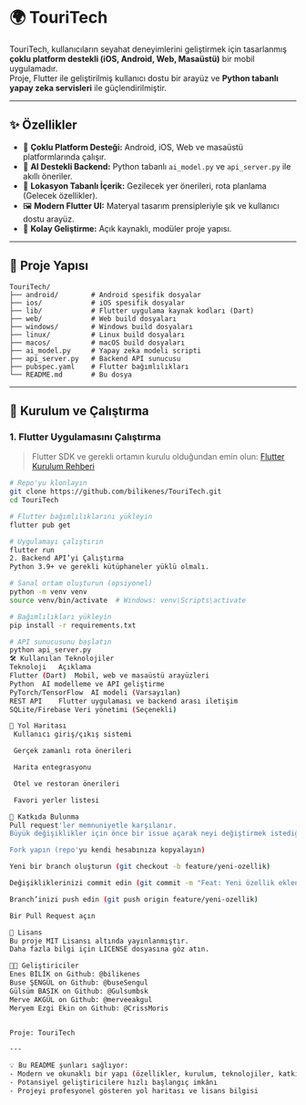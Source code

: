 # 🌍 TouriTech

TouriTech, kullanıcıların seyahat deneyimlerini geliştirmek için tasarlanmış **çoklu platform destekli (iOS, Android, Web, Masaüstü)** bir mobil uygulamadır.  
Proje, Flutter ile geliştirilmiş kullanıcı dostu bir arayüz ve **Python tabanlı yapay zeka servisleri** ile güçlendirilmiştir.  

---

## ✨ Özellikler  
- 🔹 **Çoklu Platform Desteği:** Android, iOS, Web ve masaüstü platformlarında çalışır.
- 🤖 **AI Destekli Backend:** Python tabanlı `ai_model.py` ve `api_server.py` ile akıllı öneriler.
- 📍 **Lokasyon Tabanlı İçerik:** Gezilecek yer önerileri, rota planlama (Gelecek özellikler).
- 🖼️ **Modern Flutter UI:** Materyal tasarım prensipleriyle şık ve kullanıcı dostu arayüz.
- 🔧 **Kolay Geliştirme:** Açık kaynaklı, modüler proje yapısı.

---

## 📂 Proje Yapısı

```text
TouriTech/
├── android/        # Android spesifik dosyalar
├── ios/            # iOS spesifik dosyalar
├── lib/            # Flutter uygulama kaynak kodları (Dart)
├── web/            # Web build dosyaları
├── windows/        # Windows build dosyaları
├── linux/          # Linux build dosyaları
├── macos/          # macOS build dosyaları
├── ai_model.py     # Yapay zeka modeli scripti
├── api_server.py   # Backend API sunucusu
├── pubspec.yaml    # Flutter bağımlılıkları
└── README.md       # Bu dosya
```


---

## 🚀 Kurulum ve Çalıştırma

### 1. Flutter Uygulamasını Çalıştırma
> Flutter SDK ve gerekli ortamın kurulu olduğundan emin olun: [Flutter Kurulum Rehberi](https://flutter.dev/docs/get-started/install)

```bash
# Repo'yu klonlayın
git clone https://github.com/bilikenes/TouriTech.git
cd TouriTech

# Flutter bağımlılıklarını yükleyin
flutter pub get

# Uygulamayı çalıştırın
flutter run
2. Backend API’yi Çalıştırma
Python 3.9+ ve gerekli kütüphaneler yüklü olmalı.

# Sanal ortam oluşturun (opsiyonel)
python -m venv venv
source venv/bin/activate  # Windows: venv\Scripts\activate

# Bağımlılıkları yükleyin
pip install -r requirements.txt

# API sunucusunu başlatın
python api_server.py
🛠️ Kullanılan Teknolojiler
Teknoloji	Açıklama
Flutter (Dart)	Mobil, web ve masaüstü arayüzleri
Python	AI modelleme ve API geliştirme
PyTorch/TensorFlow	AI modeli (Varsayılan)
REST API	Flutter uygulaması ve backend arası iletişim
SQLite/Firebase	Veri yönetimi (Seçenekli)

🔮 Yol Haritası
 Kullanıcı giriş/çıkış sistemi

 Gerçek zamanlı rota önerileri

 Harita entegrasyonu

 Otel ve restoran önerileri

 Favori yerler listesi

🤝 Katkıda Bulunma
Pull request'ler memnuniyetle karşılanır.
Büyük değişiklikler için önce bir issue açarak neyi değiştirmek istediğinizi tartışın.

Fork yapın (repo'yu kendi hesabınıza kopyalayın)

Yeni bir branch oluşturun (git checkout -b feature/yeni-ozellik)

Değişikliklerinizi commit edin (git commit -m "Feat: Yeni özellik eklendi")

Branch’inizi push edin (git push origin feature/yeni-ozellik)

Bir Pull Request açın

📜 Lisans
Bu proje MIT Lisansı altında yayınlanmıştır.
Daha fazla bilgi için LICENSE dosyasına göz atın.

👨‍💻 Geliştiriciler
Enes BİLİK on Github: @bilikenes
Buse ŞENGÜL on Github: @buseSengul
Gülsüm BASIK on Github: @Gulsumbsk
Merve AKGÜL on Github: @merveeakgul
Meryem Ezgi Ekin on Github: @CrissMoris


Proje: TouriTech

---

💡 Bu README şunları sağlıyor:  
- Modern ve okunaklı bir yapı (özellikler, kurulum, teknolojiler, katkı rehberi vb.)  
- Potansiyel geliştiricilere hızlı başlangıç imkânı  
- Projeyi profesyonel gösteren yol haritası ve lisans bilgisi
